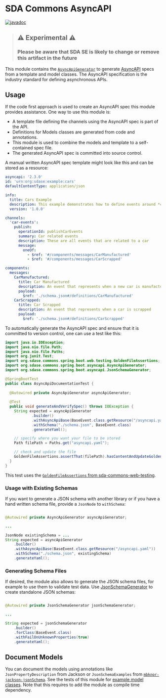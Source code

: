 # SDA Commons AsyncAPI

[![javadoc](https://javadoc.io/doc/org.sdase.commons.spring.boot/sda-commons-asyncapi/javadoc.svg)](https://javadoc.io/doc/org.sdase.commons.spring.boot/sda-commons-asyncapi)

> ## ⚠️ Experimental ⚠️
>
> ### Please be aware that SDA SE is likely to change or remove this artifact in the future
>


This module contains the [`AsyncApiGenerator`](./src/main/java/org/sdase/commons/shared/asyncapi/AsyncApiGenerator.java)
to generate [AsyncAPI](https://www.asyncapi.com/) specs from a template and model classes.
The AsyncAPI specification is the industry standard for defining asynchronous APIs.

## Usage

If the code first approach is used to create an AsyncAPI spec this module provides assistance.
One way to use this module is:

* A template file defining the channels using the AsyncAPI spec is part of the API.
* Definitions for Models classes are generated from code and annotations.
* This module is used to combine the models and template to a self-contained spec file.
* The generated AsyncAPI spec is committed into source control.

A manual written AsyncAPI spec template might look like this and can be stored as a resource:

```yaml
asyncapi: '2.3.0'
id: 'urn:org:sdase:example:cars'
defaultContentType: application/json

info:
  title: Cars Example
  description: This example demonstrates how to define events around *cars*.
  version: '1.0.0'

channels:
  'car-events':
    publish:
      operationId: publishCarEvents
      summary: Car related events
      description: These are all events that are related to a car
      message:
        oneOf:
          - $ref: '#/components/messages/CarManufactured'
          - $ref: '#/components/messages/CarScrapped'

components:
  messages:
    CarManufactured:
      title: Car Manufactured
      description: An event that represents when a new car is manufactured
      payload:
        $ref: './schema.json#/definitions/CarManufactured'
    CarScrapped:
      title: Car Scrapped
      description: An event that represents when a car is scrapped
      payload:
        $ref: './schema.json#/definitions/CarScrapped'
```

To automatically generate the AsyncAPI spec and ensure that it is committed to version control, 
one can use a test like this: 

```java
import java.io.IOException;
import java.nio.file.Path;
import java.nio.file.Paths;
import org.junit.Test;
import org.sdase.commons.spring.boot.web.testing.GoldenFileAssertions;
import org.sdase.commons.spring.boot.asyncapi.AsyncApiGenerator;
import org.sdase.commons.spring.boot.asyncapi.JsonSchemaGenerator;

@SpringBootTest
public class AsyncApiDocumentationTest {
  
  @Autowired private AsyncApiGenerator asyncApiGenerator;
    
  @Test
  public void generateAndVerifySpec() throws IOException {
    String expected = asyncApiGenerator
            .builder()
            .withAsyncApiBase(BaseEvent.class.getResource("/asyncapi.yaml"))
            .withSchema("./schema.json", BaseEvent.class)
            .generateYaml();

    // specify where you want your file to be stored
    Path filePath = Paths.get("asyncapi.yaml");

    // check and update the file
    GoldenFileAssertions.assertThat(filePath).hasContentAndUpdateGolden(expected);
  }
}
```

This test uses the [`GoldenFileAssertions` from sda-commons-web-testing](../sda-commons-web-testing).

### Usage with Existing Schemas

If you want to generate a JSON schema with another library or if you have a hand written schema file,
provide a `JsonNode` to `withSchema`:

```java

@Autowired private AsyncApiGenerator asyncApiGenerator;

...

JsonNode existingSchema = ...
String expected = asyncApiGenerator
    .builder()
    .withAsyncApiBase(BaseEvent.class.getResource("/asyncapi.yaml"))
    .withSchema("./schema.json", existingSchema)
    .generateYaml();
```


### Generating Schema Files

If desired, the module also allows to generate the JSON schema files, for example to use them to validate test data.
Use [JsonSchemaGenerator](./src/main/java/org/sdase/commons/shared/asyncapi/JsonSchemaGenerator.java) to create standalone JSON schemas:

```java

@Autowired private JsonSchemaGenerator jsonSchemaGenerator;

...

String expected = jsonSchemaGenerator
    .builder()
    .forClass(BaseEvent.class)
    .withFailOnUnknownProperties(true)
    .generateYaml();
```


## Document Models

You can document the models using annotations like `JsonPropertyDescription` from Jackson or
`JsonSchemaExamples` from [`mbknor-jackson-jsonSchema`](https://github.com/mbknor/mbknor-jackson-jsonSchema).
See the tests of this module for [example model classes](./src/test/java/org/sdase/commons/shared/asyncapi/models).
Note that this requires to add the module as compile time dependency.
